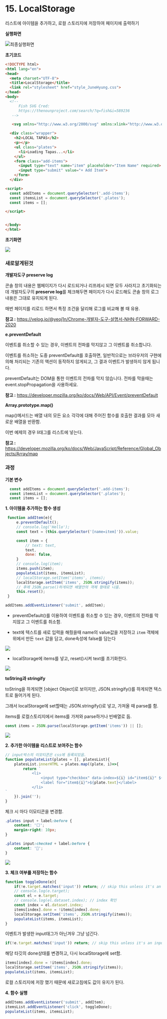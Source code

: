 # 15. LocalStorage

리스트에 아이템을 추가하고, 로컬 스토리지에 저장하여 페이지에 출력하기



**실행화면**

<img src="./readme_images/endResult.gif" alt="최종실행화면"/>



**초기코드**

```html
<!DOCTYPE html>
<html lang="en">
<head>
  <meta charset="UTF-8">
  <title>LocalStorage</title>
  <link rel="stylesheet" href="style_JuneHyung.css">
</head>
<body>
  <!--
      Fish SVG Cred:
      https://thenounproject.com/search/?q=fish&i=589236
   -->

   <svg xmlns="http://www.w3.org/2000/svg" xmlns:xlink="http://www.w3.org/1999/xlink" version="1.1" x="0px" y="0px" viewBox="0 0 512 512" enable-background="new 0 0 512 512" xml:space="preserve"><g><path d="M495.9,425.3H16.1c-5.2,0-10.1,2.9-12.5,7.6c-2.4,4.7-2.1,10.3,0.9,14.6l39,56.4c2.6,3.8,7,6.1,11.6,6.1h401.7   c4.6,0,9-2.3,11.6-6.1l39-56.4c3-4.3,3.3-9.9,0.9-14.6C506,428.2,501.1,425.3,495.9,425.3z M449.4,481.8H62.6L43,453.6H469   L449.4,481.8z"/><path d="M158.3,122c7.8,0,14.1-6.3,14.1-14.1V43.4c0-7.8-6.3-14.1-14.1-14.1c-7.8,0-14.1,6.3-14.1,14.1v64.5   C144.2,115.7,150.5,122,158.3,122z"/><path d="M245.1,94.7c7.8,0,14.1-6.3,14.1-14.1V16.1c0-7.8-6.3-14.1-14.1-14.1C237.3,2,231,8.3,231,16.1v64.5   C231,88.4,237.3,94.7,245.1,94.7z"/><path d="M331.9,122c7.8,0,14.1-6.3,14.1-14.1V43.4c0-7.8-6.3-14.1-14.1-14.1s-14.1,6.3-14.1,14.1v64.5   C317.8,115.7,324.1,122,331.9,122z"/><path d="M9.6,385.2c5.3,2.8,11.8,1.9,16.2-2.2l50.6-47.7c56.7,46.5,126.6,71.9,198.3,71.9c0,0,0,0,0,0   c87.5,0,169.7-36.6,231.4-103.2c5-5.4,5-13.8,0-19.2c-61.8-66.5-144-103.2-231.4-103.2c-72,0-142.2,25.6-199,72.5l-50-47.1   c-4.4-4.1-10.9-5-16.2-2.2c-5.3,2.8-8.3,8.7-7.4,14.6l11.6,75L2.2,370.6C1.3,376.5,4.2,382.4,9.6,385.2z M380.9,230.8   c34.9,14.3,67.2,35.7,95.3,63.6c-10.1,10-20.8,19.2-31.9,27.5c-22.4-3.3-29.6-8.8-30.7-9.7c-4-5.7-11.8-7.7-18.1-4.4   c-6.9,3.6-9.5,12.2-5.9,19.1c1.9,3.5,7.3,10.3,22.4,16c-10.1,5.7-20.5,10.7-31.1,15.1C352.4,320.2,352.4,268.6,380.9,230.8z    M36.3,255.6l29.4,27.7c5.3,5,13.6,5.1,19.1,0.3c53.2-47.6,120.7-73.7,190-73.7c26.9,0,53.2,3.9,78.5,11.3   c-29.3,44.6-29.3,102,0,146.6c-25.3,7.4-51.6,11.3-78.5,11.3c-69,0-136.3-26-189.4-73.2c-2.7-2.4-13.4-6.3-19.1,0.3l-30.1,28.3   l5.7-40C42.2,293,36.3,255.6,36.3,255.6z"/><circle cx="398.8" cy="273.8" r="14.1"/></g></svg>

  <div class="wrapper">
    <h2>LOCAL TAPAS</h2>
    <p></p>
    <ul class="plates">
      <li>Loading Tapas...</li>
    </ul>
    <form class="add-items">
      <input type="text" name="item" placeholder="Item Name" required>
      <input type="submit" value="+ Add Item">
    </form>
  </div>

<script>
  const addItems = document.querySelector('.add-items');
  const itemsList = document.querySelector('.plates');
  const items = [];

</script>


</body>
</html>
```



**초기화면**

<img src="./readme_images/startScreen.png"/>





### 새로알게된것

**개발자도구 preserve log**

콘솔 창의 내용은 웹페이지가 다시 로드되거나 리프레시 되면 모두 사라지고 초기화되는데 
개발자도구의 **preserve log**를 체크해두면 페이지가 다시 로드해도 콘솔 창의 로그 내용은 그대로 유지되게 된다.

매번 페이지를 리로드 하면서 특정 조건을 달리해 로그를 비교해 볼 때 유용.

**참고 :** https://velog.io/@yeoj1n/Chrome-개발자-도구-설명서-NHN-FORWARD-2020



**e.preventDefault**

이벤트를 취소할 수 있는 경우, 이벤트의 전파를 막지않고 그 이벤트를 취소합니다.

이벤트를 취소하는 도중 preventDefault를 호출하면, 일반적으로는 브라우저의 구현에 의해 처리되는 기존의 액션이 동작하지 않게되고, 그 결과 이벤트가 발생하지 않게 됩니다.

preventDefault는 DOM을 통한 이벤트의 전파를 막지 않습니다. 전파를 막을때는 event.stopPropagation을 사용하세요.

**참고 :** https://developer.mozilla.org/ko/docs/Web/API/Event/preventDefault



**Array.prototype.map()**

map()메서드는 배열 내의 모든 요소 각각에 대해 주어진 함수를 호출한 결과를 모아 새로운 배열을 반환함.

이번 예제의 경우 li태그를 리스트에 넣는다.

**참고 :** https://developer.mozilla.org/ko/docs/Web/JavaScript/Reference/Global_Objects/Array/map



### 과정

**기본 변수**

```javascript
  const addItems = document.querySelector('.add-items');
  const itemsList = document.querySelector('.plates');
  const items = [];
```



<strong>1. 아이템을 추가하는 함수 생성</strong>

```javascript
 function addItem(e){
     e.preventDefault();
     // console.log('Hello');
     const text = (this.querySelector('[name=item]')).value;

     const item = {
         // text: text,
         text,
         done: false,
     }
     // console.log(item);
     items.push(item);
     populateList(items, itemsList);
     // localStorage.setItem('items', items);
     localStorage.setItem('items', JSON.stringify(items));
     // 후에 JSON.parse()하게되면 배열안의 객체 형태로 나옴.
     this.reset();
 }

addItems.addEventListener('submit', addItem);
```

* preventDefault()를 이용하여 이벤트를 취소할 수 있는 경우, 이벤트의 전파를 막지않고 그 이벤트를 취소함.

* text에 텍스트를 새로 입력을 해줬을때 name의 value값을 저장하고 `item` 객체에 위에서 만든 `text` 값을 담고, done속성에 false를 담는다

<img src="./readme_images/item.png"/>

* localStorage에 items를 넣고, reset()시켜 text를 초기화한다.

<img src="./readme_images/setLocalStorage.png"/>



<strong>toString과 stringify</strong>

toString을 하게되면 [object Object]로 보이지만, JSON.stringify()를 하게되면 텍스트로 들어가게 된다.

그래서 localStorage에 set할때는 JSON.stringify()로 넣고, 가져올 때 parse를 함.

items를 로컬스토리지에서 items를 가져와 parse하거나 빈배열로 둠.

```javascript
const items = JSON.parse(localStorage.getItem('items')) || [];
```

<img src="./readme_images/toString_stringify.png"/>



<strong>2. 추가한 아이템을 리스트로 보여주는 함수</strong>

```javascript
// input박스의 이모티콘은 css에 등록되있음.
function populateList(plates = [], platesList){
    platesList.innerHTML = plates.map((plate, i)=>{
        return `
            <li>
            	<input type="checkbox" data-index=${i} id="item${i}" ${plate.done ? 'checked' : ''}/>
            	<label for="item${i}">${plate.text}</label>
            </li>
`
    }).join('');
}
```



체크 시 마다 이모티콘을 변경함.

```css
.plates input + label:before {
    content: '⬜️';
    margin-right: 10px;
}

.plates input:checked + label:before {
    content: '🌮';
}
```



<img src="./readme_images/populateList.gif"/>



<strong>3. 체크 여부를 저장하는 함수</strong>

```javascript
function toggleDone(e){
    if(!e.target.matches('input')) return; // skip this unless it's an input;
    // console.log(e.target);
    const el = e.target;
    // console.log(el.dataset.index); // index 확인
    const index = el.dataset.index;
    items[index].done = !items[index].done;
    localStorage.setItem('items', JSON.stringify(items));
    populateList(items, itemsList);
}
```



이벤트가 발생한 input태그가 아닌겨우 그냥 넘긴다.

```javascript
if(!e.target.matches('input')) return; // skip this unless it's an input;
```



해당 타깃의 done상태를 변경하고, 다시 localStorage에 set함.

```javascript
items[index].done = !items[index].done;
localStorage.setItem('items', JSON.stringify(items));
populateList(items, itemsList);
```



로컬 스토리지에 저장 했기 때문에 새로고침에도 값이 유지가 된다.



<strong>4. 함수 실행</strong>

```javascript
addItems.addEventListener('submit', addItem);
itemsList.addEventListener('click', toggleDone);
populateList(items, itemsList);
```

